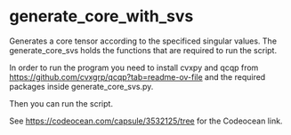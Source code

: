# generate_core_with_svs

Generates a core tensor according to the specificed singular values. The generate_core_svs holds the functions that are required to run the script. 

In order to run the program you need to install cvxpy and qcqp from https://github.com/cvxgrp/qcqp?tab=readme-ov-file and the required packages inside generate_core_svs.py.

Then you can run the script.

See https://codeocean.com/capsule/3532125/tree for the Codeocean link.
